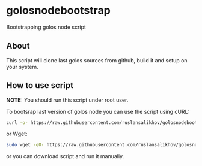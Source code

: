 # golosnodebootstrap
Bootstrapping golos node script

## About

This script will clone last golos sources from github, build it and setup on your system.

## How to use script

**NOTE:** You should run this script under root user.

To bootsrap last version of golos node you can use the script using cURL:

```sh
curl -o- https://raw.githubusercontent.com/ruslansalikhov/golosnodebootstrap/master/golosnodebootstrap.sh | sudo bash
```

or Wget:

```sh
sudo wget -qO- https://raw.githubusercontent.com/ruslansalikhov/golosnodebootstrap/master/golosnodebootstrap.sh | sudo bash
```

or you can download script and run it manually.
